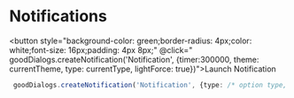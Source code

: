 <script setup lang="ts">
import {ref} from 'vue'
import {goodDialogs} from '../src/gooddialogs.service';
import GToggleDarkMode from "../components/GToggleDarkMode.vue";
import SelectTheme from "../components/SelectTheme.vue";
import SelectType from "../components/SelectType.vue";
const currentTheme = ref("gd-theme-indigo")
const currentType = ref(undefined)

</script>

# Notifications

<GToggleDarkMode></GToggleDarkMode>

<SelectTheme v-model="currentTheme"></SelectTheme>
<SelectType v-model="currentType"></SelectType>

<button style="background-color: green;border-radius: 4px;color: white;font-size: 16px;padding: 4px 8px;" @click=" goodDialogs.createNotification('Notification', {timer:300000, theme: currentTheme, type: currentType, lightForce: true})">Launch Notification</button>

``` ts
 goodDialogs.createNotification('Notification', {type: /* option type, undefined default */})
```
